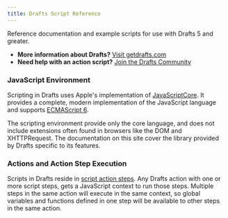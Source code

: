 ```yaml
---
title: Drafts Script Reference
---
```


Reference documentation and example scripts for use with Drafts 5 and greater.

- **More information about Drafts?** [Visit getdrafts.com](http://getdrafts.com/)
- **Need help with an action script?** [Join the Drafts Community](https://forums.getdrafts.com/)

### JavaScript Environment

Scripting in Drafts uses Apple's implementation of [JavaScriptCore](https://developer.apple.com/documentation/javascriptcore). It provides a complete, modern implementation of the JavaScript language and supports [ECMAScript 6](https://webkit.org/blog/6756/es6-feature-complete/).

The scripting environment provide only the core language, and does not include extensions often found in browsers like the DOM and XHTTPRequest. The documentation on this site cover the library provided by Drafts specific to its features.

### Actions and Action Step Execution

Scripts in Drafts reside in [script action steps](http://getdrafts.com/actions/steps/script). Any Drafts action with one or more script steps, gets a JavaScript context to run those steps. Multiple steps in the same action will execute in the same context, so global variables and functions defined in one step will be available to other steps in the same action.
